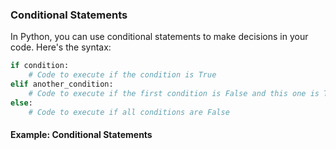 ### Conditional Statements

In Python, you can use conditional statements to make decisions in your code. Here's the syntax:

```python
if condition:
    # Code to execute if the condition is True
elif another_condition:
    # Code to execute if the first condition is False and this one is True
else:
    # Code to execute if all conditions are False
```

#### Example: Conditional Statements